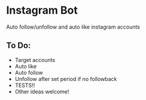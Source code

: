 # Instagram Bot

Auto follow/unfollow and auto like instagram accounts

## To Do:
- Target accounts
- Auto like
- Auto follow
- Unfollow after set period if no followback
- TESTS!!
- Other ideas welcome!
